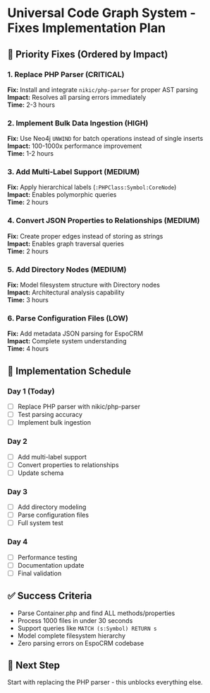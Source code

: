# Universal Code Graph System - Fixes Implementation Plan

## 🎯 Priority Fixes (Ordered by Impact)

### 1. Replace PHP Parser (CRITICAL)
**Fix:** Install and integrate `nikic/php-parser` for proper AST parsing  
**Impact:** Resolves all parsing errors immediately  
**Time:** 2-3 hours  

### 2. Implement Bulk Data Ingestion (HIGH)
**Fix:** Use Neo4j `UNWIND` for batch operations instead of single inserts  
**Impact:** 100-1000x performance improvement  
**Time:** 1-2 hours  

### 3. Add Multi-Label Support (MEDIUM)
**Fix:** Apply hierarchical labels (`:PHPClass:Symbol:CoreNode`)  
**Impact:** Enables polymorphic queries  
**Time:** 2 hours  

### 4. Convert JSON Properties to Relationships (MEDIUM)
**Fix:** Create proper edges instead of storing as strings  
**Impact:** Enables graph traversal queries  
**Time:** 2 hours  

### 5. Add Directory Nodes (MEDIUM)
**Fix:** Model filesystem structure with Directory nodes  
**Impact:** Architectural analysis capability  
**Time:** 3 hours  

### 6. Parse Configuration Files (LOW)
**Fix:** Add metadata JSON parsing for EspoCRM  
**Impact:** Complete system understanding  
**Time:** 4 hours  

## 📅 Implementation Schedule

### Day 1 (Today)
- [ ] Replace PHP parser with nikic/php-parser
- [ ] Test parsing accuracy
- [ ] Implement bulk ingestion

### Day 2
- [ ] Add multi-label support
- [ ] Convert properties to relationships
- [ ] Update schema

### Day 3
- [ ] Add directory modeling
- [ ] Parse configuration files
- [ ] Full system test

### Day 4
- [ ] Performance testing
- [ ] Documentation update
- [ ] Final validation

## ✅ Success Criteria

- Parse Container.php and find ALL methods/properties
- Process 1000 files in under 30 seconds
- Support queries like `MATCH (s:Symbol) RETURN s`
- Model complete filesystem hierarchy
- Zero parsing errors on EspoCRM codebase

## 🚀 Next Step

Start with replacing the PHP parser - this unblocks everything else.